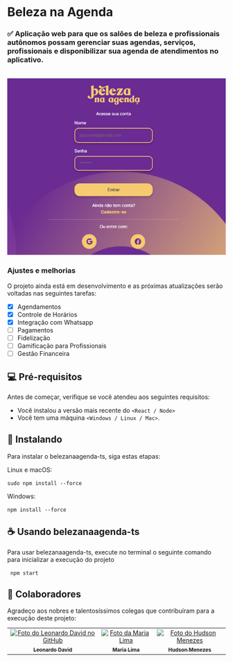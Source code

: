 # Beleza na Agenda

### ✅ Aplicação web para que os salões de beleza e profissionais autônomos possam gerenciar suas agendas, serviços, profissionais e disponibilizar sua agenda de atendimentos no aplicativo.

<br>

<!---Esses são exemplos. Veja https://shields.io para outras pessoas ou para personalizar este conjunto de escudos. Você pode querer incluir dependências, status do projeto e informações de licença aqui--->

<img src="./src/assets/model-readme.png" alt="exemplo imagem">

### Ajustes e melhorias

O projeto ainda está em desenvolvimento e as próximas atualizações serão voltadas nas seguintes tarefas:

- [x] Agendamentos
- [x] Controle de Horários
- [x] Integração com Whatsapp
- [ ] Pagamentos
- [ ] Fidelização
- [ ] Gamificação para Profissionais
- [ ] Gestão Financeira

## 💻 Pré-requisitos

Antes de começar, verifique se você atendeu aos seguintes requisitos:

<!---Estes são apenas requisitos de exemplo. Adicionar, duplicar ou remover conforme necessário--->

- Você instalou a versão mais recente do `<React / Node>`
- Você tem uma máquina `<Windows / Linux / Mac>`.

## 🚀 Instalando

Para instalar o belezanaagenda-ts, siga estas etapas:

Linux e macOS:

```
sudo npm install --force
```

Windows:

```
npm install --force
```

## ☕ Usando belezanaagenda-ts

Para usar belezanaagenda-ts, execute no terminal o seguinte comando para inicializar a execução do projeto

```
 npm start
```

## 🤝 Colaboradores

Agradeço aos nobres e talentosíssimos colegas que contribuíram para a execução deste projeto:

<table>
  <tr>
    <td align="center">
      <a href="https://github.com/Leoodaviid">
        <img src="https://avatars.githubusercontent.com/u/104696611?v=4" width="100px;" alt="Foto do Leonardo David no GitHub"/><br>
        <sub>
          <b>Leonardo David</b>
        </sub>
      </a>
    </td>
    <td align="center">
      <a href="https://github.com/LimaMaria">
        <img src="https://avatars.githubusercontent.com/u/103046508?v=4" width="100px;" alt="Foto da Maria Lima"/><br>
        <sub>
          <b>Maria Lima</b>
        </sub>
      </a>
    </td>
    <td align="center">
      <a href="https://github.com/HudsonMenezes">
        <img src="https://avatars.githubusercontent.com/u/99617992?v=4" width="100px;" alt="Foto do Hudson Menezes"/><br>
        <sub>
          <b>Hudson Menezes</b>
        </sub>
      </a>
    </td>
  </tr>
</table>
